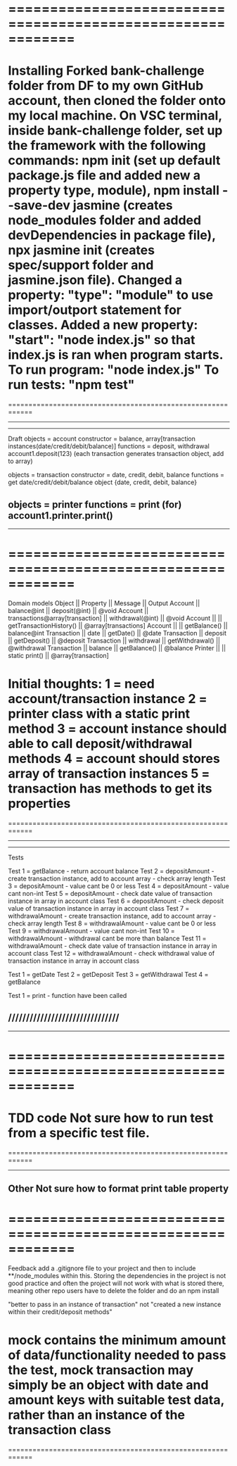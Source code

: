============================================================
============================================================
Installing
Forked bank-challenge folder from DF to my own GitHub account, then cloned the folder onto my local machine.
On VSC terminal, inside bank-challenge folder, set up the framework with the following commands:
npm init (set up default package.js file and added new a property type, module), npm install --save-dev jasmine (creates node_modules folder and added devDependencies in package file), npx jasmine init (creates spec/support folder and jasmine.json file).
Changed a property: "type": "module" to use import/outport statement for classes.
Added a new property: "start": "node index.js" so that index.js is ran when program starts.
To run program: "node index.js"
To run tests: "npm test"
============================================================
============================================================

------------------------------------------------------
------------------------------------------------------
Draft
objects = account
constructor = balance, array[transaction instances(date/credit/debit/balance)]
functions = deposit, withdrawal
account1.deposit(123) (each transaction generates transaction object, add to array)

objects = transaction
constructor = date, credit, debit, balance
functions = get date/credit/debit/balance
object {date, credit, debit, balance}

objects = printer
functions = print (for)
account1.printer.print()
------------------------------------------------------
------------------------------------------------------

============================================================
============================================================
Domain models
Object  || Property                        || Message          || Output
Account || balance@int                     || deposit(@int)    || @void
Account || transactions@array[transaction] || withdrawal(@int) || @void
Account ||                                 || getTransactionHistory() || @array[transactions]
Account ||                                 || getBalance()            || balance@int
Transaction || date       || getDate()       || @date
Transaction || deposit    || getDeposit()    || @deposit
Transaction || withdrawal || getWithdrawal() || @withdrawal
Transaction || balance    || getBalance()    || @balance
Printer     ||            || static print()  || @array[transaction]

Initial thoughts:
1 = need account/transaction instance
2 = printer class with a static print method
3 = account instance should able to call deposit/withdrawal methods
4 = account should stores array of transaction instances
5 = transaction has methods to get its properties
============================================================
============================================================

------------------------------------------------------
------------------------------------------------------
Tests
<!-- account.spec.js -->
Test 1 = getBalance - return account balance
Test 2 = depositAmount - create transaction instance, add to account array - check array length
Test 3 = depositAmount - value cant be 0 or less
Test 4 = depositAmount - value cant non-int
Test 5 = depositAmount - check date value of transaction instance in array in account class
Test 6 = depositAmount - check deposit value of transaction instance in array in account class
Test 7 = withdrawalAmount - create transaction instance, add to account array - check array length
Test 8 = withdrawalAmount - value cant be 0 or less
Test 9 = withdrawalAmount - value cant non-int
Test 10 = withdrawalAmount - withdrawal cant be more than balance
Test 11 = withdrawalAmount - check date value of transaction instance in array in account class
Test 12 = withdrawalAmount - check withdrawal value of transaction instance in array in account class
<!-- account.spec.js -->
<!-- transaction.spec.js -->
Test 1 = getDate
Test 2 = getDeposit
Test 3 = getWithdrawal
Test 4 = getBalance
<!-- transaction.spec.js -->
<!-- printer.spec.js -->
Test 1 = print - function have been called
<!-- printer.spec.js -->
///////////////////////////////
------------------------------------------------------
------------------------------------------------------

============================================================
============================================================
TDD code
Not sure how to run test from a specific test file.
============================================================
============================================================

------------------------------------------------------
Other
Not sure how to format print table property
------------------------------------------------------


============================================================
============================================================
Feedback
add a .gitignore file to your project and then to include **/node_modules within this.  Storing the dependencies in the project is not good practice and often the project will not work with what is stored there, meaning other repo users have to delete the folder and do an npm install

"better to pass in an instance of transaction" not "created a new instance within their credit/deposit methods"

mock contains the minimum amount of data/functionality needed to pass the test, mock transaction may simply be an object with date and amount keys with suitable test data, rather than an instance of the transaction class
============================================================

============================================================
